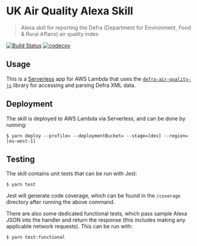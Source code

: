 # UK Air Quality Alexa Skill

> Alexa skill for reporting the Defra (Department for Environment, Food & Rural Affairs) air quality index

[![Build Status](https://travis-ci.org/chrishutchinson/air-quality-alexa-skill.svg?branch=master)](https://travis-ci.org/chrishutchinson/air-quality-alexa-skill) [![codecov](https://codecov.io/gh/chrishutchinson/air-quality-alexa-skill/branch/master/graph/badge.svg)](https://codecov.io/gh/chrishutchinson/air-quality-alexa-skill)

## Usage

This is a [Serverless](https://serverless.com/) app for AWS Lambda that uses the [`defra-air-quality-js`](https://github.com/chrishutchinson/defra-air-quality-js) library for accessing and parsing Defra XML data.

## Deployment

The skill is deployed to AWS Lambda via Serverless, and can be done by running:

    $ yarn deploy --profile= --deploymentBucket= --stage=[dev] --region=[eu-west-1]

## Testing

The skill contains unit tests that can be run with Jest:

    $ yarn test

Jest will generate code coverage, which can be found in the `/coverage` directory after running the above command.

There are also some dedicated functional tests, which pass sample Alexa JSON into the handler and return the response (this includes making any applicable network requests). This can be run with:

    $ yarn test:functional
